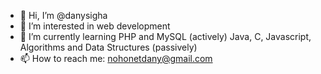 - 👋 Hi, I’m @danysigha
- 👀 I’m interested in web development
- 🌱 I’m currently learning PHP and MySQL (actively) Java, C, Javascript, Algorithms and Data Structures (passively)
- 📫 How to reach me: nohonetdany@gmail.com

<!---
- 🤝 I’m looking to collaborate on ...

danysigha/danysigha is a ✨ special ✨ repository because its `README.md` (this file) appears on your GitHub profile.
You can click the Preview link to take a look at your changes. 
--->
